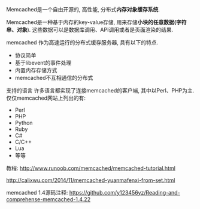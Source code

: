 Memcached是一个自由开源的, 高性能, 分布式**内存对象缓存系统**.

Memcached是一种基于内存的key\-value存储, 用来存储**小块的任意数据(字符串、对象**). 这些数据可以是数据库调用、API调用或者是页面渲染的结果.

memcached 作为高速运行的分布式缓存服务器, 具有以下的特点.

- 协议简单
- 基于libevent的事件处理
- 内置内存存储方式
- memcached不互相通信的分布式

支持的语言
许多语言都实现了连接memcached的客户端, 其中以Perl、PHP为主. 仅仅memcached网站上列出的有:

- Perl
- PHP
- Python
- Ruby
- C#
- C/C++
- Lua
- 等等

教程: http://www.runoob.com/memcached/memcached-tutorial.html

http://calixwu.com/2014/11/memcached-yuanmafenxi-from-set.html

memcached 1.4源码注释: <https://github.com/y123456yz/Reading-and-comprehense-memcached-1.4.22>